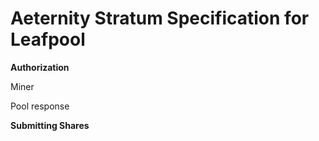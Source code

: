 # Aeternity Stratum Specification for Leafpool

**Authorization**

Miner


Pool response



**Submitting Shares**


